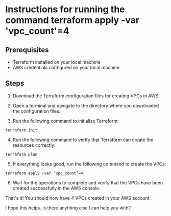 # Instructions for running the command terraform apply -var 'vpc_count'=4

## Prerequisites
- Terraform installed on your local machine
- AWS credentials configured on your local machine

## Steps
1. Download the Terraform configuration files for creating VPCs in AWS.

2. Open a terminal and navigate to the directory where you downloaded the configuration files.

3. Run the following command to initialize Terraform:

`terraform init`

4. Run the following command to verify that Terraform can create the resources correctly:

`terraform plan`

5. If everything looks good, run the following command to create the VPCs:

`terraform apply -var ‘vpc_count’=4`

6. Wait for the operations to complete and verify that the VPCs have been created successfully in the AWS console.

That's it! You should now have 4 VPCs created in your AWS account.

I hope this helps. Is there anything else I can help you with?
